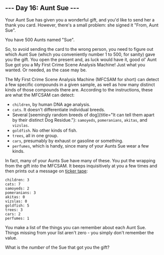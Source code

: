 ## \-\-- Day 16: Aunt Sue \-\--

Your Aunt Sue has given you a wonderful gift, and you\'d like to send
her a thank you card. However, there\'s a small problem: she signed it
\"From, Aunt Sue\".

You have 500 Aunts named \"Sue\".

So, to avoid sending the card to the wrong person, you need to figure
out which Aunt Sue (which you conveniently number 1 to 500, for sanity)
gave you the gift. You open the present and, as luck would have it, good
ol\' Aunt Sue got you a My First Crime Scene Analysis Machine! Just what
you wanted. Or needed, as the case may be.

The My First Crime Scene Analysis Machine (MFCSAM for short) can detect
a few specific compounds in a given sample, as well as how many distinct
kinds of those compounds there are. According to the instructions, these
are what the MFCSAM can detect:

-   `children`, by human DNA age analysis.
-   `cats`. It doesn\'t differentiate individual breeds.
-   Several [seemingly random breeds of
    dog]{title="It can tell them apart by their distinct Dog Residue."}:
    `samoyeds`, `pomeranians`, `akitas`, and `vizslas`.
-   `goldfish`. No other kinds of fish.
-   `trees`, all in one group.
-   `cars`, presumably by exhaust or gasoline or something.
-   `perfumes`, which is handy, since many of your Aunts Sue wear a few
    kinds.

In fact, many of your Aunts Sue have many of these. You put the wrapping
from the gift into the MFCSAM. It beeps inquisitively at you a few times
and then prints out a message on [ticker
tape](https://en.wikipedia.org/wiki/Ticker_tape):

    children: 3
    cats: 7
    samoyeds: 2
    pomeranians: 3
    akitas: 0
    vizslas: 0
    goldfish: 5
    trees: 3
    cars: 2
    perfumes: 1

You make a list of the things you can remember about each Aunt Sue.
Things missing from your list aren\'t zero - you simply don\'t remember
the value.

What is the *number* of the Sue that got you the gift?
